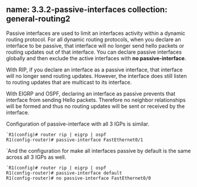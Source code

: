 name: 3.3.2-passive-interfaces
collection: general-routing2
---
Passive interfaces are used to limit an interfaces activity within a dynamic routing protocol. For all dynamic routing protocols, when you declare an interface to be passive, that interface will no longer send hello packets or routing updates out of that interface. You can declare passive interfaces globally and then exclude the active interfaces with **no passive-interface**.

With RIP, if you declare an interface as a passive interface, that interface will no longer send routing updates. However, the interface does still listen to routing updates that are multicast to its interface.

With EIGRP and OSPF, declaring an interface as passive prevents that interface from sending Hello packets. Therefore no neighbor relationships will be formed and thus no routing updates will be sent or received by the interface.

Configuration of passive-interface with all 3 IGPs is similar.
```
`R1(config)# router rip | eigrp | ospf
R1(config-router)# passive-interface FastEthernet0/1
```
`And the configuration for make all interfaces passive by default is the same across all 3 IGPs as well.
```
`R1(config)# router rip | eigrp | ospf
R1(config-router)# passive-interface default
R1(config-router)# no passive-interface FastEthernet0/0
````